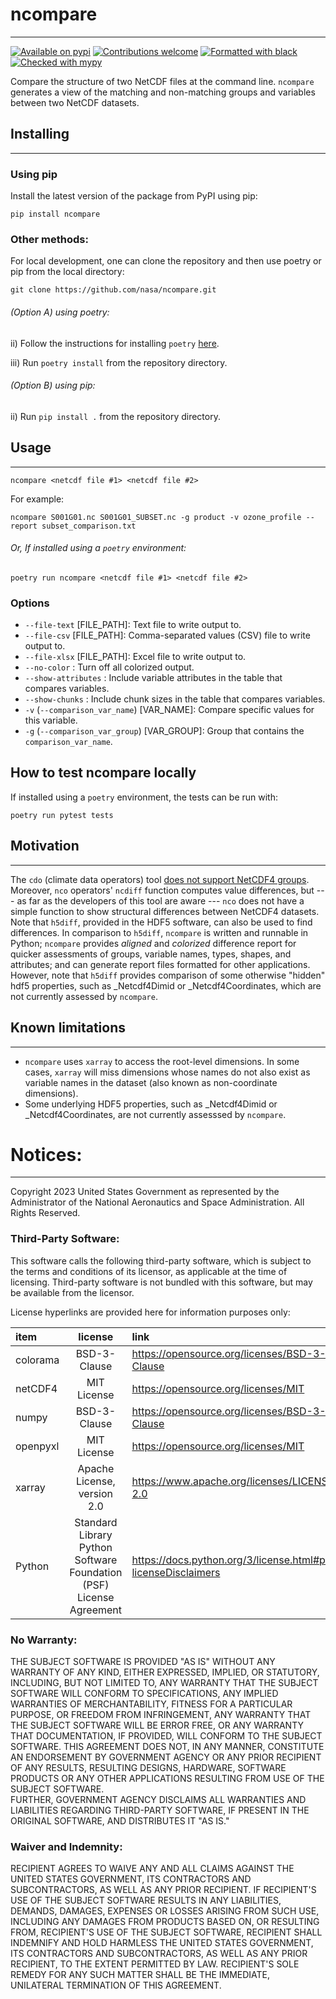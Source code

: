 # ncompare
_____
[![Available on pypi](https://img.shields.io/pypi/v/ncompare.svg)](https://pypi.org/project/ncompare/)
[![Contributions welcome](https://img.shields.io/badge/contributions-welcome-brightgreen.svg?style=flat)](https://github.com/nasa/ncompare/issues)
[![Formatted with black](https://img.shields.io/badge/code%20style-black-000000.svg)](https://github.com/python/black)
[![Checked with mypy](http://www.mypy-lang.org/static/mypy_badge.svg)](http://mypy-lang.org/)

Compare the structure of two NetCDF files at the command line.
`ncompare` generates a view of the matching and non-matching groups and variables between two NetCDF datasets.


## Installing
_____
### Using pip

Install the latest version of the package from PyPI using pip:
```shell
pip install ncompare
```

### Other methods:

For local development, one can clone the repository and then use poetry or pip from the local directory:

```shell
git clone https://github.com/nasa/ncompare.git
```

###### (Option A) using poetry:
ii) Follow the instructions for installing `poetry` [here](https://python-poetry.org/docs/).

iii) Run ```poetry install``` from the repository directory.

###### (Option B) using pip:

ii) Run ```pip install .``` from the repository directory.

## Usage
_____

```shell
ncompare <netcdf file #1> <netcdf file #2>
```

For example:

```shell
ncompare S001G01.nc S001G01_SUBSET.nc -g product -v ozone_profile --report subset_comparison.txt
```

###### Or, If installed using a `poetry` environment:
```shell
poetry run ncompare <netcdf file #1> <netcdf file #2>
```



### Options

- `--file-text` [FILE_PATH]: Text file to write output to.
- `--file-csv` [FILE_PATH]: Comma-separated values (CSV) file to write output to.
- `--file-xlsx` [FILE_PATH]: Excel file to write output to.
- `--no-color` : Turn off all colorized output.
- `--show-attributes` : Include variable attributes in the table that compares variables.
- `--show-chunks` : Include chunk sizes in the table that compares variables.
- `-v` (`--comparison_var_name`) [VAR_NAME]: Compare specific values for this variable.
- `-g` (`--comparison_var_group`) [VAR_GROUP]: Group that contains the `comparison_var_name`.

## How to test ncompare locally

If installed using a `poetry` environment, the tests can be run with:
```
poetry run pytest tests
```

## Motivation
_____
The `cdo` (climate data operators) tool
[does not support NetCDF4 groups](https://code.mpimet.mpg.de/boards/2/topics/12073).
Moreover, `nco` operators' `ncdiff` function computes value differences, but
--- as far as the developers of this tool are aware ---
`nco` does not have a simple function to show structural differences between NetCDF4 datasets.
 Note that `h5diff`, provided in the HDF5 software, can also be used to find differences. 
In comparison to `h5diff`, `ncompare` is written and runnable in Python; `ncompare` provides _aligned_ and 
_colorized_ difference report for quicker assessments of groups, variable names, types, shapes, and attributes; 
and can generate report files formatted for other applications. However, note that
`h5diff` provides comparison of some otherwise "hidden" hdf5 properties, such as _Netcdf4Dimid or _Netcdf4Coordinates, 
which are not currently assessed by `ncompare`.   

## Known limitations
_____
- `ncompare` uses `xarray` to access the root-level dimensions.
In some cases, `xarray` will miss dimensions whose names do not also exist as variable names in the dataset
  (also known as non-coordinate dimensions).
- Some underlying HDF5 properties, such as _Netcdf4Dimid or _Netcdf4Coordinates, are not currently assesssed by `ncompare`.

# Notices:
_____
Copyright 2023 United States Government as represented by the Administrator of the National Aeronautics and Space Administration.  All Rights Reserved.
 
### Third-Party Software:
This software calls the following third-party software, which is subject to the terms and conditions of its licensor, 
as applicable at the time of licensing. Third-party software is not bundled with this software, 
but may be available from the licensor.
 
License hyperlinks are provided here for information purposes only:

| item     |                               license                               | link                                                          |
|:---------|:-------------------------------------------------------------------:|:--------------------------------------------------------------|
| colorama |                            BSD-3-Clause                             | https://opensource.org/licenses/BSD-3-Clause                  |
| netCDF4  |                             MIT License                             | https://opensource.org/licenses/MIT                           |
| numpy    |                            BSD-3-Clause                             | https://opensource.org/licenses/BSD-3-Clause                  |
| openpyxl |                             MIT License                             | https://opensource.org/licenses/MIT                           |
| xarray   |                     Apache License, version 2.0                     | https://www.apache.org/licenses/LICENSE-2.0                   |
| Python   | Standard Library Python Software Foundation (PSF) License Agreement | https://docs.python.org/3/license.html#psf-licenseDisclaimers |


### No Warranty: 
THE SUBJECT SOFTWARE IS PROVIDED "AS IS" WITHOUT ANY WARRANTY OF ANY KIND, EITHER EXPRESSED, IMPLIED, 
OR STATUTORY, INCLUDING, BUT NOT LIMITED TO, ANY WARRANTY THAT THE SUBJECT SOFTWARE WILL CONFORM TO SPECIFICATIONS, 
ANY IMPLIED WARRANTIES OF MERCHANTABILITY, FITNESS FOR A PARTICULAR PURPOSE, OR FREEDOM FROM INFRINGEMENT, 
ANY WARRANTY THAT THE SUBJECT SOFTWARE WILL BE ERROR FREE, OR ANY WARRANTY THAT DOCUMENTATION, IF PROVIDED, 
WILL CONFORM TO THE SUBJECT SOFTWARE. THIS AGREEMENT DOES NOT, IN ANY MANNER, 
CONSTITUTE AN ENDORSEMENT BY GOVERNMENT AGENCY OR ANY PRIOR RECIPIENT OF ANY RESULTS, RESULTING DESIGNS, HARDWARE, 
SOFTWARE PRODUCTS OR ANY OTHER APPLICATIONS RESULTING FROM USE OF THE SUBJECT SOFTWARE.  
FURTHER, GOVERNMENT AGENCY DISCLAIMS ALL WARRANTIES AND LIABILITIES REGARDING THIRD-PARTY SOFTWARE, 
IF PRESENT IN THE ORIGINAL SOFTWARE, AND DISTRIBUTES IT "AS IS."
 
### Waiver and Indemnity: 
RECIPIENT AGREES TO WAIVE ANY AND ALL CLAIMS AGAINST THE UNITED STATES GOVERNMENT, 
ITS CONTRACTORS AND SUBCONTRACTORS, AS WELL AS ANY PRIOR RECIPIENT. IF RECIPIENT'S USE OF THE SUBJECT SOFTWARE RESULTS 
IN ANY LIABILITIES, DEMANDS, DAMAGES, EXPENSES OR LOSSES ARISING FROM SUCH USE, INCLUDING ANY DAMAGES FROM PRODUCTS 
BASED ON, OR RESULTING FROM, RECIPIENT'S USE OF THE SUBJECT SOFTWARE, RECIPIENT SHALL INDEMNIFY AND HOLD HARMLESS 
THE UNITED STATES GOVERNMENT, ITS CONTRACTORS AND SUBCONTRACTORS, AS WELL AS ANY PRIOR RECIPIENT, 
TO THE EXTENT PERMITTED BY LAW. RECIPIENT'S SOLE 
REMEDY FOR ANY SUCH MATTER SHALL BE THE IMMEDIATE, UNILATERAL TERMINATION OF THIS AGREEMENT.
